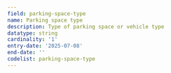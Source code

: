 ```yaml
---
field: parking-space-type
name: Parking space type
description: Type of parking space or vehicle type
datatype: string
cardinality: '1'
entry-date: '2025-07-08'
end-date: ''
codelist: parking-space-type
---
```

